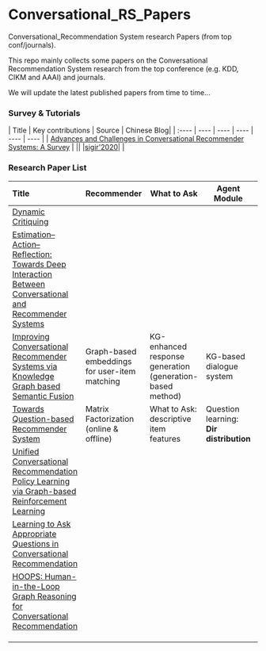 # Conversational_RS_Papers
 Conversational_Recommendation System research Papers (from top conf/journals).

 This repo mainly collects some papers on the Conversational Recommendation System research from the top conference (e.g. KDD, CIKM and AAAI) and journals.

 We will update the latest published papers from time to time... 

### Survey & Tutorials


|  Title   |  Key contributions |  Source  | Chinese Blog|
|  :----  | ----  |   ---- |   ----  | ----  | ----  |
| [Advances and Challenges in Conversational Recommender Systems: A Survey](http://staff.ustc.edu.cn/~hexn/papers/survey-draft-conv-rec-2021.pdf) |  ||
|[sigir'2020](http://staff.ustc.edu.cn/~hexn/slides/sigir20-tutorial-CRS-slides.pdf)| |
 ### Research Paper List


|  Title   |   Recommender | What to Ask | Agent Module|  Source  | Chinese Blog|
|  :----  | ----  |   ---- |   ----  | ----  | ----  |
| [Dynamic Critiquing](http://citeseerx.ist.psu.edu/viewdoc/download?doi=10.1.1.473.9437&rep=rep1&type=pdf) |  |||
|[Estimation–Action–Reflection: Towards Deep Interaction Between Conversational and Recommender Systems](https://arxiv.org/pdf/2002.09102.pdf)| | | | KDD'2020| [jianshu](https://www.jianshu.com/p/0b007b2cc75d)|
| [Improving Conversational Recommender Systems via Knowledge Graph based Semantic Fusion](https://arxiv.org/pdf/2007.04032.pdf)|Graph-based embeddings for user-item matching | KG-enhanced response generation (generation-based method)| KG-based dialogue system| KDD'2020| [jianshu](https://www.jianshu.com/p/02f345a356ba)|
|  [Towards Question-based Recommender System](https://arxiv.org/pdf/2005.14255.pdf) | Matrix Factorization (online & offline) |What to Ask: descriptive item features|  Question learning: **Dir distribution**| SIGIR'2020| [jianshu](https://www.jianshu.com/p/9ca230f81ea0)|
|[Unified Conversational Recommendation Policy Learning via Graph-based Reinforcement Learning](https://arxiv.org/pdf/2105.09710.pdf)| || |SIGIR'2021| [jianshu](https://www.jianshu.com/p/b78967c0e308)|
|[Learning to Ask Appropriate Questions in Conversational Recommendation](https://arxiv.org/pdf/2105.04774.pdf)|| | |SIGIR'2021|[jianshu](https://www.jianshu.com/p/6010aa238b2a) |
|[HOOPS: Human-in-the-Loop Graph Reasoning for Conversational Recommendation](waitupdate)||||SIGIR'2021|
|||||
|||||
|||||